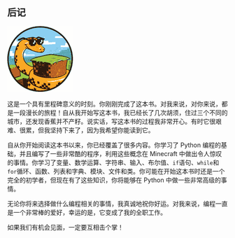 ## 后记

![image](img/common01.jpg)

这是一个具有里程碑意义的时刻。你刚刚完成了这本书。对我来说，对你来说，都是一段漫长的旅程！自从我开始写这本书，我已经长了几次胡须，住过三个不同的城市，还发现香蕉并不产籽。说实话，写这本书的过程我非常开心。有时它很艰难、很累，但我坚持下来了，因为我希望你能读到它。

自从你开始阅读这本书以来，你已经覆盖了很多内容。你学习了 Python 编程的基础，并且编写了一些非常酷的程序，利用这些概念在 Minecraft 中做出令人惊叹的事情。你学习了变量、数学运算、字符串、输入、布尔值、`if`语句、`while`和`for`循环、函数、列表和字典、模块、文件和类。你可能在开始这本书时还是一个完全的初学者，但现在有了这些知识，你将能够在 Python 中做一些非常高级的事情。

无论你将来选择做什么编程相关的事情，我真诚地祝你好运。对我来说，编程一直是一个非常棒的爱好，幸运的是，它变成了我的全职工作。

如果我们有机会见面，一定要互相击个掌！

